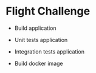 # Flight Challenge

- Build application

- Unit tests application

- Integration tests application

- Build docker image